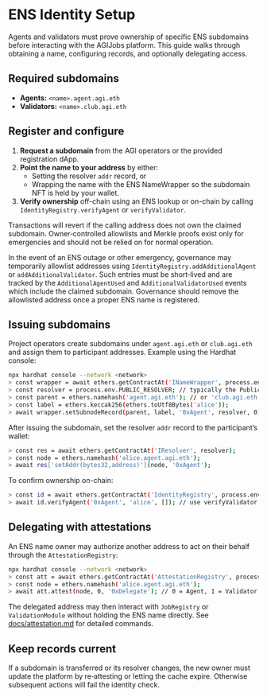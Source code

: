 # ENS Identity Setup

Agents and validators must prove ownership of specific ENS subdomains before interacting with the AGIJobs platform. This guide walks through obtaining a name, configuring records, and optionally delegating access.

## Required subdomains

- **Agents:** `<name>.agent.agi.eth`
- **Validators:** `<name>.club.agi.eth`

## Register and configure

1. **Request a subdomain** from the AGI operators or the provided registration dApp.
2. **Point the name to your address** by either:
   - Setting the resolver `addr` record, or
   - Wrapping the name with the ENS NameWrapper so the subdomain NFT is held by your wallet.
3. **Verify ownership** off-chain using an ENS lookup or on-chain by calling `IdentityRegistry.verifyAgent` or `verifyValidator`.

Transactions will revert if the calling address does not own the claimed subdomain. Owner‑controlled allowlists and Merkle proofs exist only for emergencies and should not be relied on for normal operation.

In the event of an ENS outage or other emergency, governance may
temporarily allowlist addresses using
`IdentityRegistry.addAdditionalAgent` or `addAdditionalValidator`.
Such entries must be short‑lived and are tracked by the
`AdditionalAgentUsed` and `AdditionalValidatorUsed` events which include
the claimed subdomain. Governance should remove the allowlisted address
once a proper ENS name is registered.

## Issuing subdomains

Project operators create subdomains under `agent.agi.eth` or `club.agi.eth` and assign them to participant addresses. Example using the Hardhat console:

```bash
npx hardhat console --network <network>
> const wrapper = await ethers.getContractAt('INameWrapper', process.env.NAME_WRAPPER);
> const resolver = process.env.PUBLIC_RESOLVER; // typically the PublicResolver
> const parent = ethers.namehash('agent.agi.eth'); // or 'club.agi.eth'
> const label = ethers.keccak256(ethers.toUtf8Bytes('alice'));
> await wrapper.setSubnodeRecord(parent, label, '0xAgent', resolver, 0);
```

After issuing the subdomain, set the resolver `addr` record to the participant’s wallet:

```bash
> const res = await ethers.getContractAt('IResolver', resolver);
> const node = ethers.namehash('alice.agent.agi.eth');
> await res['setAddr(bytes32,address)'](node, '0xAgent');
```

To confirm ownership on-chain:

```bash
> const id = await ethers.getContractAt('IdentityRegistry', process.env.IDENTITY_REGISTRY);
> await id.verifyAgent('0xAgent', 'alice', []); // use verifyValidator for validators
```

## Delegating with attestations

An ENS name owner may authorize another address to act on their behalf through the `AttestationRegistry`:

```bash
npx hardhat console --network <network>
> const att = await ethers.getContractAt('AttestationRegistry', process.env.ATTESTATION_REGISTRY);
> const node = ethers.namehash('alice.agent.agi.eth');
> await att.attest(node, 0, '0xDelegate'); // 0 = Agent, 1 = Validator
```

The delegated address may then interact with `JobRegistry` or `ValidationModule` without holding the ENS name directly. See [docs/attestation.md](attestation.md) for detailed commands.

## Keep records current

If a subdomain is transferred or its resolver changes, the new owner must update the platform by re‑attesting or letting the cache expire. Otherwise subsequent actions will fail the identity check.
